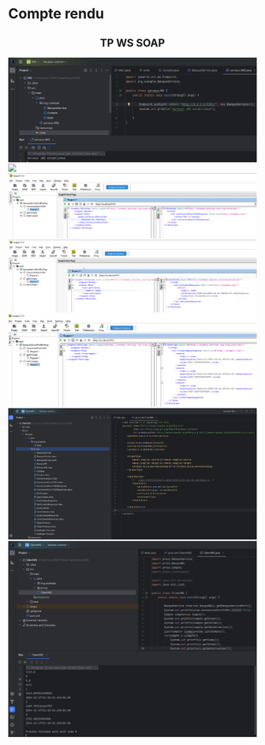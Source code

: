 <h1>Compte rendu</h1>
<h2 style="text-align: center;">TP WS SOAP</h2>
<img src="captures/1.png"/>
<img src="captures/2.png"/>
<img src="captures/3.png"/>
<img src="captures/4.png"/>
<img src="captures/5.png"/>
<img src="captures/6.png"/>
<img src="captures/7.png"/>

